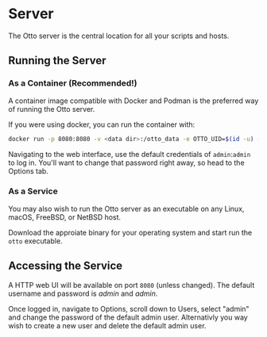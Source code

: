 # Server

The Otto server is the central location for all your scripts and hosts.

## Running the Server

### As a Container (Recommended!)

A container image compatible with Docker and Podman is the preferred way of running the Otto server.

If you were using docker, you can run the container with:

```bash
docker run -p 8080:8080 -v <data dir>:/otto_data -e OTTO_UID=$(id -u) -e OTTO_GID=$(id -g) --name otto otto
```

Navigating to the web interface, use the default credentials of `admin`:`admin` to log in. You'll want to
change that password right away, so head to the Options tab.

### As a Service

You may also wish to run the Otto server as an executable on any Linux, macOS, FreeBSD, or NetBSD host.

Download the approiate binary for your operating system and start run the `otto` executable.

## Accessing the Service

A HTTP web UI will be available on port `8080` (unless changed). The default username and password is *admin* and *admin*.

Once logged in, navigate to Options, scroll down to Users, select "admin" and change the password of the default admin user.
Alternativly you way wish to create a new user and delete the default admin user.
